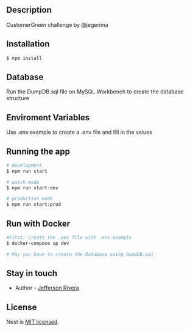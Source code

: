 ## Description

CustomerGreen challenge by @jegerima

## Installation

```bash
$ npm install
```

## Database
Run the DumpDB.sql file on MySQL Workbench to create the database structure

## Enviroment Variables
Use .env.example to create a .env file and fill in the values

## Running the app

```bash
# development
$ npm run start

# watch mode
$ npm run start:dev

# production mode
$ npm run start:prod
```

## Run with Docker

```bash
#First: Create the .env file with .env.example
$ docker-compose up dev

# May you have to create the Database using DumpDB.sql 
```

## Stay in touch

- Author - [Jefferson Rivera](https://jegerima.dev)

## License

Nest is [MIT licensed](LICENSE).
